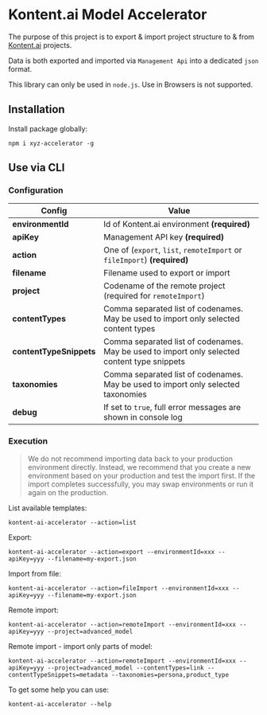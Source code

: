 # Kontent.ai Model Accelerator

The purpose of this project is to export & import project structure to & from [Kontent.ai](https://kontent.ai) projects.

Data is both exported and imported via `Management Api` into a dedicated `json` format.

This library can only be used in `node.js`. Use in Browsers is not supported.

## Installation

Install package globally:

`npm i xyz-accelerator -g`

## Use via CLI

### Configuration

| Config                  | Value                                                                                        |
| ----------------------- | -------------------------------------------------------------------------------------------- |
| **environmentId**       | Id of Kontent.ai environment **(required)**                                                  |
| **apiKey**              | Management API key **(required)**                                                            |
| **action**              | One of (`export`, `list`, `remoteImport` or `fileImport`) **(required)**                     |
| **filename**            | Filename used to export or import                                                            |
| **project**             | Codename of the remote project (required for `remoteImport`)                                 |
| **contentTypes**        | Comma separated list of codenames. May be used to import only selected content types         |
| **contentTypeSnippets** | Comma separated list of codenames. May be used to import only selected content type snippets |
| **taxonomies**          | Comma separated list of codenames. May be used to import only selected taxonomies            |
| **debug**               | If set to `true`, full error messages are shown in console log                               |

### Execution

> We do not recommend importing data back to your production environment directly. Instead, we recommend that you create
> a new environment based on your production and test the import first. If the import completes successfully, you may
> swap environments or run it again on the production.

List available templates:

`kontent-ai-accelerator --action=list`

Export:

`kontent-ai-accelerator --action=export --environmentId=xxx --apiKey=yyy --filename=my-export.json`

Import from file:

`kontent-ai-accelerator --action=fileImport --environmentId=xxx --apiKey=yyy --filename=my-export.json`

Remote import:

`kontent-ai-accelerator --action=remoteImport --environmentId=xxx --apiKey=yyy --project=advanced_model`

Remote import - import only parts of model:

`kontent-ai-accelerator --action=remoteImport --environmentId=xxx --apiKey=yyy --project=advanced_model --contentTypes=link --contentTypeSnippets=metadata --taxonomies=persona,product_type`

To get some help you can use:

`kontent-ai-accelerator --help`
